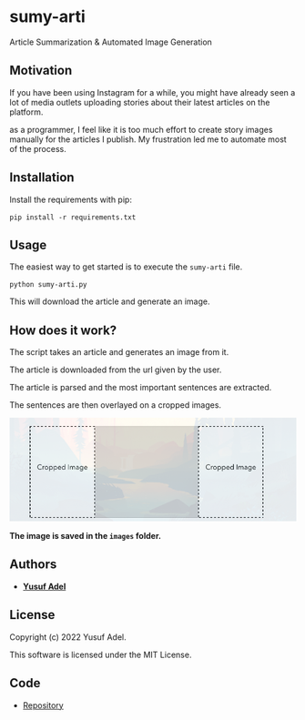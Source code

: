 # sumy-arti

Article Summarization &amp; Automated Image Generation

## Motivation

If you have been using Instagram for a while, you might have already seen a lot of media outlets uploading stories about their latest articles on the platform.

as a programmer, I feel like it is too much effort to create story images manually for the articles I
publish. My frustration led me to automate most of the process.

## Installation

Install the requirements with pip:

```shell
pip install -r requirements.txt
```

## Usage

The easiest way to get started is to execute the `sumy-arti` file.

```shell
python sumy-arti.py
```

This will download the article and generate an image.

## How does it work?

The script takes an article and generates an image from it.

The article is downloaded from the url given by the user.

The article is parsed and the most important sentences are extracted.

The sentences are then overlayed on a cropped images.

![Cropped Images from original](images/cropped_image_sample.png "Cropped Images From Edges - Bottom - Top")

**The image is saved in the `images` folder.**

## Authors

- **[Yusuf Adel](https://linkedin.com/in/yusufadell)**

## License

Copyright (c) 2022 Yusuf Adel.

This software is licensed under the MIT License.

## Code

- [Repository](https://github.com/yusufadell/sumy-arti)
